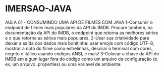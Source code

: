 # IMERSAO-JAVA
AULA 01 - CONSUMINDO UMA API DE FILMES COM JAVA
  1-Consumir o endpoint de filmes mais populares da API do IMDB. Procure também, na documentação da API do IMDB, o endpoint que retorna as melhores séries e o que retorna as séries mais populares.
  2-Usar sua criatividade para deixar a saída dos dados mais bonitinha: usar emojis com código UTF-8, mostrar a nota do filme como estrelinhas, decorar o terminal com cores, negrito e itálico usando códigos ANSI, e mais!
  3-Colocar a chave da API do IMDB em algum lugar fora do código como um arquivo de configuração (p. ex, um arquivo .properties) ou uma variável de ambiente.
